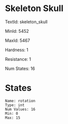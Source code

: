 # Skeleton Skull

TextId: skeleton_skull

MinId: 5452

MaxId: 5467

Hardness: 1

Resistance: 1


Num States: 16

# States
```
Name: rotation
Type: int
Num Values: 16
Min: 0
Max: 15
```